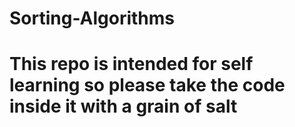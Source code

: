 # Sorting-Algorithms
<h1>This repo is intended for self learning so please take the code inside it with a grain of salt</h1>
